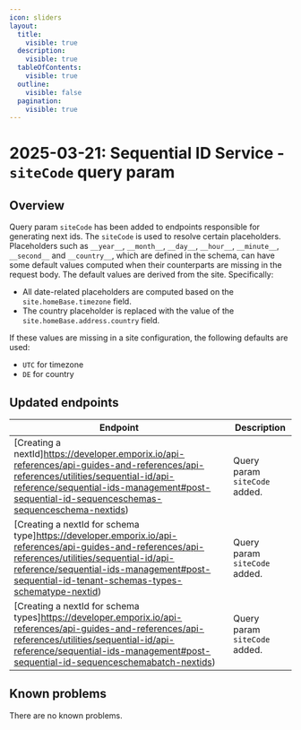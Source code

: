 ```yaml
---
icon: sliders
layout:
  title:
    visible: true
  description:
    visible: true
  tableOfContents:
    visible: true
  outline:
    visible: false
  pagination:
    visible: true
---
```

# 2025-03-21: Sequential ID Service - `siteCode` query param

## Overview

Query param `siteCode` has been added to endpoints responsible for generating next ids. The `siteCode` is used to resolve certain placeholders.
Placeholders such as `__year__`, `__month__`, `__day__`, `__hour__`, `__minute__`, `__second__` and `__country__`, which are defined in the schema, can have some default values computed when their counterparts are missing in the request body.
The default values are derived from the site. Specifically:
- All date-related placeholders are computed based on the `site.homeBase.timezone` field.
- The country placeholder is replaced with the value of the `site.homeBase.address.country` field.


If these values are missing in a site configuration, the following defaults are used:
- `UTC` for timezone
- `DE` for country

## Updated endpoints

| Endpoint                                                                                                               | Description                   |
|------------------------------------------------------------------------------------------------------------------------|-------------------------------|
| [Creating a nextId]https://developer.emporix.io/api-references/api-guides-and-references/api-references/utilities/sequential-id/api-reference/sequential-ids-management#post-sequential-id-sequenceschemas-sequenceschema-nextids)                                | Query param `siteCode` added. |
| [Creating a nextId for schema type]https://developer.emporix.io/api-references/api-guides-and-references/api-references/utilities/sequential-id/api-reference/sequential-ids-management#post-sequential-id-tenant-schemas-types-schematype-nextid)    | Query param `siteCode` added. |
| [Creating a nextId for schema types]https://developer.emporix.io/api-references/api-guides-and-references/api-references/utilities/sequential-id/api-reference/sequential-ids-management#post-sequential-id-sequenceschemabatch-nextids) | Query param `siteCode` added. |

## Known problems

There are no known problems.